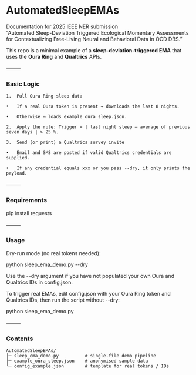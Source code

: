 # AutomatedSleepEMAs

Documentation for 2025 IEEE NER submission  
“Automated Sleep-Deviation Triggered Ecological Momentary Assessments for Contextualizing Free-Living Neural and Behavioral Data in OCD DBS.”

This repo is a minimal example of a **sleep-deviation-triggered EMA** that uses the **Oura Ring** and **Qualtrics** APIs.

⸻

### Basic Logic

	1.	Pull Oura Ring sleep data

	•	If a real Oura token is present → downloads the last 8 nights.

	•	Otherwise → loads example_oura_sleep.json.

	2.	Apply the rule: Trigger = | last night sleep – average of previous seven days | > 25 %.

	3.	Send (or print) a Qualtrics survey invite

	•	Email and SMS are posted if valid Qualtrics credentials are supplied.

	•	If any credential equals xxx or you pass --dry, it only prints the payload.

⸻

### Requirements

pip install requests


⸻

### Usage

Dry-run mode (no real tokens needed):

python sleep_ema_demo.py --dry

Use the --dry argument if you have not populated your own Oura and Qualtrics IDs in config.json.

To trigger real EMAs, edit config.json with your Oura Ring token and Qualtrics IDs, then run the script without --dry:

python sleep_ema_demo.py

⸻

### Contents

```text
AutomatedSleepEMAs/
├─ sleep_ema_demo.py          # single-file demo pipeline
├─ example_oura_sleep.json    # anonymised sample data
└─ config_example.json        # template for real tokens / IDs
